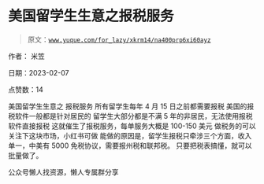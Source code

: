 # 美国留学生生意之报税服务

> 原文：[`www.yuque.com/for_lazy/xkrm14/na400prp6xi60ayz`](https://www.yuque.com/for_lazy/xkrm14/na400prp6xi60ayz)



作者： 米笠



日期：2023-02-07



点赞数：14



美国留学生生意之 报税服务 所有留学生每年 4 月 15 日之前都需要报税 美国的报税软件一般都是针对居民的 留学生大部分都是不满 5 年的非居民，无法使用报税软件直接报税 这就催生了报税服务，每单服务大概是 100-150 美元 做税务的可以关注下这块市场，小红书可做 能做的原因是，留学生报税只牵涉三个方面，收入单一，中美有 5000 免税协议，需要报州税和联邦税。 只要把税表搞懂，就可以批量做了。



公众号懒人找资源，懒人专属群分享


